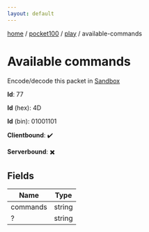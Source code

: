 ```yaml
---
layout: default
---
```


[home](/)  /  [pocket100](/protocol/pocket100)  /  [play](/protocol/pocket100/play)  /  available-commands

# Available commands

Encode/decode this packet in [Sandbox](../../../sandbox/pocket100#Play.AvailableCommands)

**Id**: 77

**Id** (hex): 4D

**Id** (bin): 01001101

**Clientbound**: ✔️

**Serverbound**: ✖️

## Fields

Name | Type
---|---
commands | string
? | string
